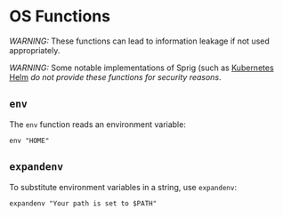 # OS Functions

_WARNING:_ These functions can lead to information leakage if not used
appropriately.

_WARNING:_ Some notable implementations of Sprig (such as 
[Kubernetes Helm](http://helm.sh) _do not provide these functions for security
reasons_.

## `env`

The `env` function reads an environment variable:

```
env "HOME"
```

## `expandenv`

To substitute environment variables in a string, use `expandenv`:

```
expandenv "Your path is set to $PATH"
```
